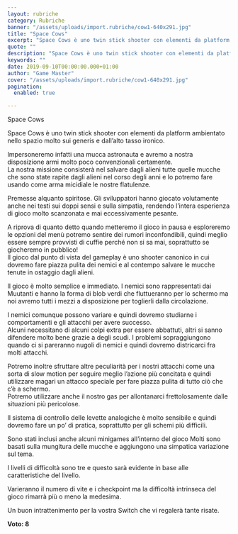 ```yaml
---
layout: rubriche
category: Rubriche
banner: "/assets/uploads/import.rubriche/cow1-640x291.jpg"
title: "Space Cows"
excerpt: "Space Cows è uno twin stick shooter con elementi da platform ambientato nello spazio molto sui generis e dall’alto tasso ironico. Impersoneremo infatti una mucca astronauta e avremo a nostra disposizione armi molto poco convenzionali certamente. La nostra missione consisterà nel salvare dagli alieni tutte quelle mucche che sono state rapite dagli alieni nel corso [&hellip"
quote: ""
description: "Space Cows è uno twin stick shooter con elementi da platform ambientato nello spazio molto sui generis e dall’alto tasso ironico. Impersoneremo infatti una mucca astronauta e avremo a nostra disposizione armi molto poco convenzionali certamente. La nostra missione consisterà nel salvare dagli alieni tutte quelle mucche che sono state rapite dagli alieni nel corso [&hellip"
keywords: ""
date: 2019-09-10T00:00:00.000+01:00
author: "Game Master"
cover: "/assets/uploads/import.rubriche/cow1-640x291.jpg"
pagination:
  enabled: true

---
```


Space Cows

Space Cows è uno twin stick shooter con elementi da platform ambientato nello spazio molto sui generis e dall’alto tasso ironico.

Impersoneremo infatti una mucca astronauta e avremo a nostra disposizione armi molto poco convenzionali certamente.  
La nostra missione consisterà nel salvare dagli alieni tutte quelle mucche che sono state rapite dagli alieni nel corso degli anni e lo potremo fare usando come arma micidiale le nostre flatulenze.

Premesse alquanto spiritose. Gli sviluppatori hanno giocato volutamente anche nei testi sui doppi sensi e sulla simpatia, rendendo l’intera esperienza di gioco molto scanzonata e mai eccessivamente pesante.

A riprova di quanto detto quando metteremo il gioco in pausa e esploreremo le opzioni del menù potremo sentire dei rumori inconfondibili, quindi meglio essere sempre provvisti di cuffie perché non si sa mai, soprattutto se giocheremo in pubblico!  
Il gioco dal punto di vista del gameplay è uno shooter canonico in cui dovremo fare piazza pulita dei nemici e al contempo salvare le mucche tenute in ostaggio dagli alieni.

Il gioco è molto semplice e immediato. I nemici sono rappresentati dai Muutanti e hanno la forma di blob verdi che fluttueranno per lo schermo ma noi avremo tutti i mezzi a disposizione per toglierli dalla circolazione.

I nemici comunque possono variare e quindi dovremo studiarne i comportamenti e gli attacchi per avere successo.  
Alcuni necessitano di alcuni colpi extra per essere abbattuti, altri si sanno difendere molto bene grazie a degli scudi. I problemi sopraggiungono quando ci si pareranno nugoli di nemici e quindi dovremo districarci fra molti attacchi.

Potremo inoltre sfruttare altre peculiarità per i nostri attacchi come una sorta di slow motion per seguire meglio l’azione più concitata e quindi utilizzare magari un attacco speciale per fare piazza pulita di tutto ciò che c’è a schermo.  
Potremo utilizzare anche il nostro gas per allontanarci frettolosamente dalle situazioni più pericolose.

Il sistema di controllo delle levette analogiche è molto sensibile e quindi dovremo fare un po’ di pratica, soprattutto per gli schemi più difficili.

Sono stati inclusi anche alcuni minigames all’interno del gioco Molti sono basati sulla mungitura delle mucche e aggiungono una simpatica variazione sul tema.

I livelli di difficoltà sono tre e questo sarà evidente in base alle caratteristiche del livello.

Varieranno il numero di vite e i checkpoint ma la difficoltà intrinseca del gioco rimarrà più o meno la medesima.

Un buon intrattenimento per la vostra Switch che vi regalerà tante risate.

**Voto: 8** 